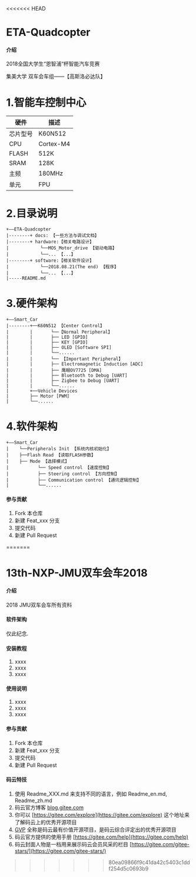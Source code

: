 <<<<<<< HEAD
# ETA-Quadcopter

#### 介绍
2018全国大学生“恩智浦“杯智能汽车竞赛 

集美大学 双车会车组——【高斯洛必达队】

# 1.智能车控制中心

| 硬件 | 描述 |
| -- | -- |
|芯片型号| K60N512 |
|CPU| Cortex-M4 |
|FLASH| 512K |
|SRAM| 128K |
|主频| 180MHz |
|单元| FPU |



# 2.目录说明
```
+——ETA-Quadcopter
|--------+ docs: 【一些方法与调试文档】
|--------+ hardware:【相关电路设计】      
|            └──MOS_Motor_drive 【驱动电路】
|            └──... 【...】
|--------+ software:【相关软件设计】
|            └──2018.08.21(The end) 【程序】
|            └──... 【...】
|-----README.md

```


# 3.硬件架构
```
+——Smart_Car
|--------+──K60N512 【Center Control】                  
|        |       └──【Normal Peripheral】
|        |       ├── LED [GPIO]   
|        |       ├── KEY [GPIO]     
|        |       ├── OLED [Software SPI]                   
|        |       └──......  
|        |       └── 【Important Peripheral】
|        |       ├── Electromagnetic Induction [ADC] 
|        |       ├── 鹰眼OV7725 [DMA]   
|        |       ├── Bluetooth to Debug [UART]
|        |       ├── Zigbee to Debug [UART]
|        |       └──...... 
|        +──Vehicle Devices
|        ├── Motor [PWM]
|        └──...... 
```



# 4.软件架构
```
+——Smart_Car
|    └──Peripherals Init 【系统内核初始化】                  
|    ├──Flash Read 【读取FLASH参数】
|    ├── Mode 【选择模式】 
|           └── Speed control 【速度控制】 
|           ├── Steering control 【方向控制】 
|           ├── Communication control 【通讯逻辑控制】 
|    		└──...... 
```


#### 参与贡献

1. Fork 本仓库
2. 新建 Feat_xxx 分支
3. 提交代码
4. 新建 Pull Request


=======
# 13th-NXP-JMU双车会车2018

#### 介绍
2018 JMU双车会车所有资料

#### 软件架构
仅此纪念.


#### 安装教程

1. xxxx
2. xxxx
3. xxxx

#### 使用说明

1. xxxx
2. xxxx
3. xxxx

#### 参与贡献

1. Fork 本仓库
2. 新建 Feat_xxx 分支
3. 提交代码
4. 新建 Pull Request


#### 码云特技

1. 使用 Readme\_XXX.md 来支持不同的语言，例如 Readme\_en.md, Readme\_zh.md
2. 码云官方博客 [blog.gitee.com](https://blog.gitee.com)
3. 你可以 [https://gitee.com/explore](https://gitee.com/explore) 这个地址来了解码云上的优秀开源项目
4. [GVP](https://gitee.com/gvp) 全称是码云最有价值开源项目，是码云综合评定出的优秀开源项目
5. 码云官方提供的使用手册 [https://gitee.com/help](https://gitee.com/help)
6. 码云封面人物是一档用来展示码云会员风采的栏目 [https://gitee.com/gitee-stars/](https://gitee.com/gitee-stars/)
>>>>>>> 80ea09866f9c41da42c5403c1ddf254d5c0693b9
